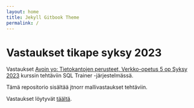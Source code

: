 ```yaml
---
layout: home
title: Jekyll Gitbook Theme
permalink: /
---
```



# Vastaukset tikape syksy 2023

Vastaukset [Avoin yo: Tietokantojen perusteet, Verkko-opetus 5 op Syksy 2023](https://studies.helsinki.fi/kurssit/toteutus/otm-7a08b72f-b09c-4265-8619-322e4fd1d853/TKT10004) kurssin tehtäviin SQL Trainer -järjestelmässä.

Tämä repositorio sisältää jtnorr mallivastaukset tehtäviin.

Vastaukset löytyvät [täältä](/vastaukset/).
